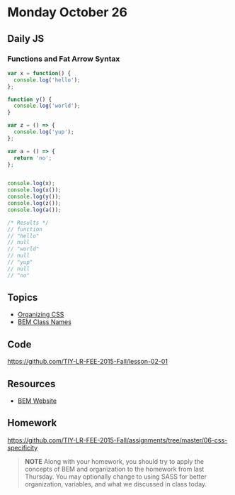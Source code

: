 # Monday October 26


## Daily JS

### Functions and Fat Arrow Syntax

```js
var x = function() {
  console.log('hello');
};

function y() {
  console.log('world');
}

var z = () => {
  console.log('yup');
};

var a = () => {
  return 'no';
};


console.log(x);
console.log(x());
console.log(y());
console.log(z());
console.log(a());

/* Results */
// function
// "hello"
// null
// "world"
// null
// "yup"
// null
// "no"
```

## Topics

- [Organizing CSS](organizing.html)
- [BEM Class Names](bem.html)

## Code

https://github.com/TIY-LR-FEE-2015-Fall/lesson-02-01

## Resources

- [BEM Website](http://getbem.com/)

## Homework

https://github.com/TIY-LR-FEE-2015-Fall/assignments/tree/master/06-css-specificity

> **NOTE** Along with your homework, you should try to apply the concepts of BEM and organization to the homework from last Thursday.
You may optionally change to using SASS for better organization, variables, and what we discussed in class today.

